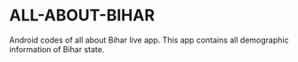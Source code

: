 # ALL-ABOUT-BIHAR
Android codes of all about Bihar live app. This app contains all demographic information of Bihar state. 

